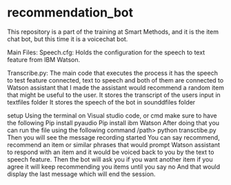 # recommendation_bot

This repository is a part of the training at Smart Methods, and it is the item chat bot, but this time it is a voicechat bot.

Main Files:
Speech.cfg:
Holds the configuration for the speech to text feature from IBM Watson. 


Transcribe.py: 
The main code that executes the process it has the speech to test feature connected, text to speech and both of them are connected to Watson assistant that I made the assistant would recommend a random item that might be useful to the user. 
It stores the transcript of the users input in textfiles folder 
It stores the speech of the bot in sounddfiles folder

setup
Using the terminal on Visual studio code, or cmd make sure to have the following
Pip install pyaudio 
Pip install ibm Watson
After doing that you can run the file using the following command
/path>  python transctibe.py 
Then you will see the message recording started 
You can say recommend, recommend an item or similar phrases that would prompt Watson assistant to respond with an item and it would be voiced back to you by the text to speech feature. 
Then the bot will ask you if you want another item if you agree it will keep recommending you items until you say no 
And that would display the last message which will end the session.

